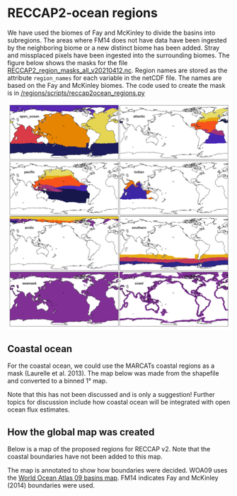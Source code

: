 # RECCAP2-ocean regions 

We have used the biomes of Fay and McKinley to divide the basins into subregions. 
The areas where FM14 does not have data have been ingested by the neighboring biome or a new distinct biome has been added. 
Stray and missplaced pixels have been ingested into the surrounding biomes. 
The figure below shows the masks for the file [RECCAP2_region_masks_all_v20210412.nc](https://github.com/RECCAP2-ocean/shared-resources/blob/master/regions/RECCAP2_region_masks_all_v20210412.nc). 
Region names are stored as the attribute `region_names` for each variable in the netCDF file. The names are based on the Fay and McKinley biomes. 
The code used to create the mask is in [/regions/scripts/reccap2ocean_regions.py](https://github.com/RECCAP2-ocean/shared-resources/blob/62e836e2f1231b601b80b2b99bb7f1cc3b02374c/regions/scripts/reccap2ocean_regions.py)

![](img/RECCAP2_region_masks_all_v20210412.png)


## Coastal ocean

For the coastal ocean, we could use the MARCATs coastal regions as a mask (Laurelle et al. 2013). The map below was made from the shapefile and converted to a binned 1° map. 

Note that this has not been discussed and is only a suggestion! Further topics for discussion include how coastal ocean will be integrated with open ocean flux estimates. 

## How the global map was created
Below is a map of the proposed regions for RECCAP v2. Note that the coastal boundaries have not been added to this map. 

The map is annotated to show how boundaries were decided. WOA09 uses the [World Ocean Atlas 09 basins map](https://iridl.ldeo.columbia.edu/SOURCES/.NOAA/.NODC/.WOA09/.Masks/.basin/data.nc). FM14 indicates Fay and McKinley (2014) boundaries were used. 


